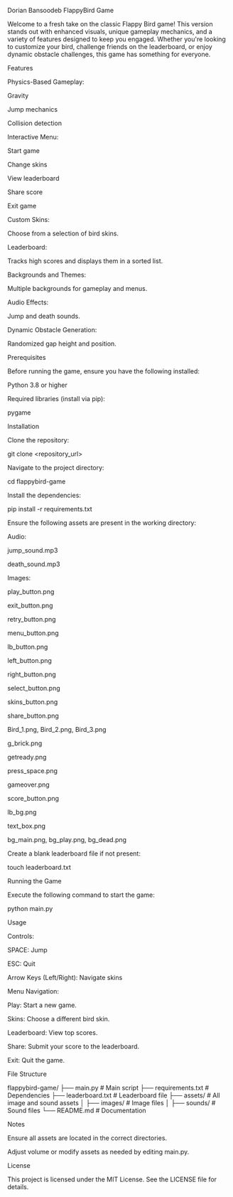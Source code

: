 Dorian Bansoodeb FlappyBird Game

Welcome to a fresh take on the classic Flappy Bird game! This version stands out with enhanced visuals, unique gameplay mechanics, and a variety of features designed to keep you engaged. Whether you're looking to customize your bird, challenge friends on the leaderboard, or enjoy dynamic obstacle challenges, this game has something for everyone.

Features

Physics-Based Gameplay:

Gravity

Jump mechanics

Collision detection

Interactive Menu:

Start game

Change skins

View leaderboard

Share score

Exit game

Custom Skins:

Choose from a selection of bird skins.

Leaderboard:

Tracks high scores and displays them in a sorted list.

Backgrounds and Themes:

Multiple backgrounds for gameplay and menus.

Audio Effects:

Jump and death sounds.

Dynamic Obstacle Generation:

Randomized gap height and position.

Prerequisites

Before running the game, ensure you have the following installed:

Python 3.8 or higher

Required libraries (install via pip):

pygame

Installation

Clone the repository:

git clone <repository_url>

Navigate to the project directory:

cd flappybird-game

Install the dependencies:

pip install -r requirements.txt

Ensure the following assets are present in the working directory:

Audio:

jump_sound.mp3

death_sound.mp3

Images:

play_button.png

exit_button.png

retry_button.png

menu_button.png

lb_button.png

left_button.png

right_button.png

select_button.png

skins_button.png

share_button.png

Bird_1.png, Bird_2.png, Bird_3.png

g_brick.png

getready.png

press_space.png

gameover.png

score_button.png

lb_bg.png

text_box.png

bg_main.png, bg_play.png, bg_dead.png

Create a blank leaderboard file if not present:

touch leaderboard.txt

Running the Game

Execute the following command to start the game:

python main.py

Usage

Controls:

SPACE: Jump

ESC: Quit

Arrow Keys (Left/Right): Navigate skins

Menu Navigation:

Play: Start a new game.

Skins: Choose a different bird skin.

Leaderboard: View top scores.

Share: Submit your score to the leaderboard.

Exit: Quit the game.

File Structure

flappybird-game/
├── main.py                 # Main script
├── requirements.txt        # Dependencies
├── leaderboard.txt         # Leaderboard file
├── assets/                 # All image and sound assets
│   ├── images/             # Image files
│   ├── sounds/             # Sound files
└── README.md               # Documentation

Notes

Ensure all assets are located in the correct directories.

Adjust volume or modify assets as needed by editing main.py.

License

This project is licensed under the MIT License. See the LICENSE file for details.



